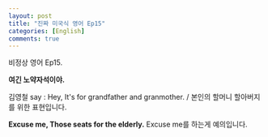 ```yaml
---
layout: post
title: "진짜 미국식 영어 Ep15"
categories: [English]
comments: true
---
```


비정상 영어 Ep15. 

<b>여긴 노약자석이야.</b>

김영철 say : Hey, It's for grandfather and granmother. / 본인의 할머니 할아버지를 위한 표현입니다.

<b>Excuse me, Those seats for the elderly.</b> 
Excuse me를 하는게 예의입니다.
